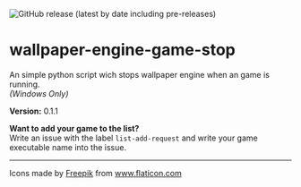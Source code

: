 ![GitHub release (latest by date including pre-releases)](https://img.shields.io/github/v/release/Matix-Media/wallpaper-engine-game-stop?include_prereleases)
# wallpaper-engine-game-stop
An simple python script wich stops wallpaper engine when an game is running.  
*(Windows Only)*

**Version:** 0.1.1

**Want to add your game to the list?**  
Write an issue with the label `list-add-request` and write your game executable name into the issue.


----

Icons made by <a href="https://www.flaticon.com/authors/freepik" title="Freepik">Freepik</a> from <a href="https://www.flaticon.com/" title="Flaticon"> www.flaticon.com</a>
